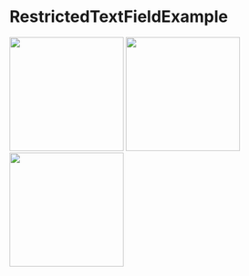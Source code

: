 # RestrictedTextFieldExample

<div>
<img src="https://github.com/user-attachments/assets/905b470b-947c-41b2-ada1-cb0555354172" width="200">
<img src="https://github.com/user-attachments/assets/83444c88-98c3-4dfc-83b1-270251276c42" width="200">
<img src="https://github.com/user-attachments/assets/9153112f-9448-4ff2-be6a-1b058e65dca1" width="200">
</div>

